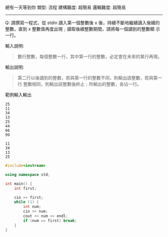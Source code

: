 總有一天等到你
類型: 流程
建構難度: 超簡易
邏輯難度: 超簡易

---
Q: 
請撰寫一程式，從 stdin 讀入第一個整數後 x 後，持續不斷地繼續讀入後續的整數，直到 x 整數值再度出現﹔讀取後續整數期間，請將每一個讀到的整數顯 示一行。

輸入說明:
>數行整數，每個整數一行，其中第一行的整數，必定會在未來的某行再現。

輸出說明:
>第二行以後讀到的整數，若與第一行的整數不同，則輸出該整數，若與第一行 整數相同，則輸出該整數後終止﹔所輸出的整數，各佔一行。

範例輸入輸出
```stdin title:"輸入"
25
11
34
13
25
44
66
99
```
```result prompt:"輸出"
11
34
13
25
```


```cpp linenos title:"解答"
#include<iostream>

using namespace std;

int main() {
	int first;

	cin >> first;
	while (1) {
		int num;
		cin >> num;
		cout << num << endl;
		if (num == first) break;
	}
}
```

